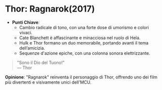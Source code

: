 # Thor: Ragnarok(2017)

- **Punti Chiave**: 
  - Cambio radicale di tono, con una forte dose di umorismo e colori vivaci.
  - Cate Blanchett è affascinante e minacciosa nel ruolo di Hela.
  - Hulk e Thor formano un duo memorabile, portando avanti il tema dell’amicizia.
  - Sequenze d'azione epiche, con una colonna sonora elettrizzante.

> "Sono il Dio del Tuono!"  
> — Thor

**Opinione**: "Ragnarok" reinventa il personaggio di Thor, offrendo uno dei film più divertenti e visivamente unici dell'MCU.
